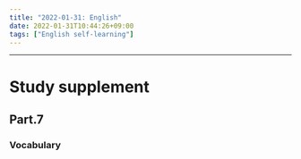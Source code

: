 ```yaml
---
title: "2022-01-31: English"
date: 2022-01-31T10:44:26+09:00
tags: ["English self-learning"]
---
```



---
# Study supplement
## Part.7
### Vocabulary
